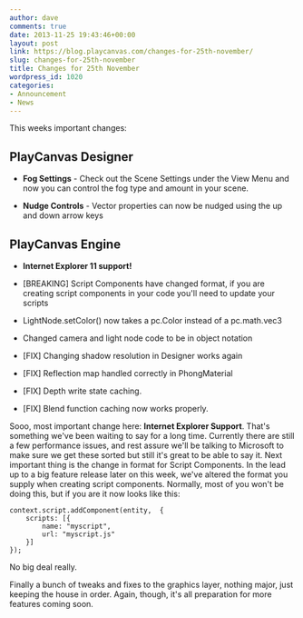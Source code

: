 ```yaml
---
author: dave
comments: true
date: 2013-11-25 19:43:46+00:00
layout: post
link: https://blog.playcanvas.com/changes-for-25th-november/
slug: changes-for-25th-november
title: Changes for 25th November
wordpress_id: 1020
categories:
- Announcement
- News
---
```


This weeks important changes:


## PlayCanvas Designer





	
  * **Fog Settings** - Check out the Scene Settings under the View Menu and now you can control the fog type and amount in your scene.

	
  * **Nudge Controls** - Vector properties can now be nudged using the up and down arrow keys




## PlayCanvas Engine





	
  * **Internet Explorer 11 support!**

	
  * [BREAKING] Script Components have changed format, if you are creating script components in your code you'll need to update your scripts

	
  * LightNode.setColor() now takes a pc.Color instead of a pc.math.vec3

	
  * Changed camera and light node code to be in object notation

	
  * [FIX] Changing shadow resolution in Designer works again

	
  * [FIX] Reflection map handled correctly in PhongMaterial

	
  * [FIX] Depth write state caching.

	
  * [FIX] Blend function caching now works properly.


Sooo, most important change here: **Internet Explorer Support**. That's something we've been waiting to say for a long time. Currently there are still a few performance issues, and rest assure we'll be talking to Microsoft to make sure we get these sorted but still it's great to be able to say it. Next important thing is the change in format for Script Components. In the lead up to a big feature release later on this week, we've altered the format you supply when creating script components. Normally, most of you won't be doing this, but if you are it now looks like this:

    
    context.script.addComponent(entity,  {
        scripts: [{
            name: "myscript",
            url: "myscript.js"
        }]
    });


No big deal really.

Finally a bunch of tweaks and fixes to the graphics layer, nothing major, just keeping the house in order. Again, though, it's all preparation for more features coming soon.
